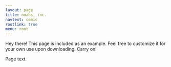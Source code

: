 ```yaml
---
layout: page
title: noahs, inc.
navtext: comic
rootlink: true
menu: root
---
```


<p class="message">
  Hey there! This page is included as an example. Feel free to customize it for your own use upon downloading. Carry on!
</p>

Page text.

